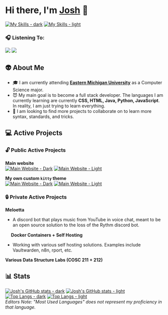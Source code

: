 <!-- [<img align="right" src="https://spotify-readme.vercel.app/api?rainbow=true&scan=true" width="50%">](https://open.spotify.com/user/sarge8478#gh-light-mode-only)
[<img align="right" src="https://spotify-readme.vercel.app/api?theme=dark&rainbow=true&scan=true" width="50%">](https://open.spotify.com/user/sarge8478#gh-dark-mode-only) -->

# Hi there, I'm [Josh](https://joshrandall.net) :wave:
[![My Skills - dark](https://skillicons.dev/icons?i=ae,arduino,au,azure,bash,cpp,cloudflare,css,discord,bots,docker,eclipse,git,github,html,ai,js,java,md,linux,octave,ps,pr,py,svg,vim,vscode,powershell,mastodon,neovim&theme=dark#gh-dark-mode-only)](https://skillicons.dev#gh-dark-mode-only)
[![My Skills - light](https://skillicons.dev/icons?i=ae,arduino,au,azure,bash,cpp,cloudflare,css,discord,bots,docker,eclipse,git,github,html,ai,js,java,md,linux,octave,ps,pr,py,svg,vim,vscode,powershell,mastodon,neovim&theme=light#gh-light-mode-only)](https://skillicons.dev#gh-light-mode-only)<br>


### :headphones: Listening To:
<!-- [![Spotify - Light](https://spotify-readme.vercel.app/api?rainbow=true&scan=true#gh-light-mode-only)](#gh-light-mode-only)
[![Spotify - Dark](https://spotify-readme.vercel.app/api?theme=dark&rainbow=true&scan=true#gh-dark-mode-only)](#gh-dark-mode-only) -->
[<img class="spotify" src="https://spotify-readme.vercel.app/api?rainbow=true&scan=true#gh-light-mode-only">](https://github.com/joshrandall8478/Spotify-Readme#gh-light-mode-only)
[<img class="spotify" src="https://spotify-readme.vercel.app/api?theme=dark&rainbow=true&scan=true#gh-dark-mode-only">](https://github.com/joshrandall8478/Spotify-Readme#gh-dark-mode-only)

## :alien: About Me
- :mortar_board: I am currently attending [__Eastern Michigan University__](https://emich.edu) as a Computer Science major.
- :smiling_imp: My main goal is to become a full stack developer. The languages I am currently learning are currently **CSS, HTML, Java, Python, JavaScript**. In reality, I am just trying to learn everything.
- :eyes: I am looking to find more projects to collaborate on to learn more syntax, standards, and tricks.


## :computer: Active Projects 
### :unlock: Public Active Projects
**Main website**<br>
[![Main Website - Dark](https://github-readme-stats.vercel.app/api/pin/?username=joshrandall8478&repo=joshrandall8478.github.io&theme=dark#gh-dark-mode-only)](https://github.com/joshrandall8478/joshrandall8478.github.io#gh-dark-mode-only)
[![Main Website - Light](https://github-readme-stats.vercel.app/api/pin/?username=joshrandall8478&repo=joshrandall8478.github.io&theme=default#gh-light-mode-only)](https://github.com/joshrandall8478/joshrandall8478.github.io#gh-light-mode-only)

**My own custom `kitty` theme**<br>
[![Main Website - Dark](https://github-readme-stats.vercel.app/api/pin/?username=joshrandall8478&repo=blackpastelgreen&theme=dark#gh-dark-mode-only)](https://github.com/joshrandall8478/blackpastelgreen#gh-dark-mode-only)
[![Main Website - Light](https://github-readme-stats.vercel.app/api/pin/?username=joshrandall8478&repo=blackpastelgreen&theme=default#gh-light-mode-only)](https://github.com/joshrandall8478/blackpastelgreen#gh-light-mode-only)

### :lock: Private Active Projects
**Meloetta**<br>
- A discord bot that plays music from YouTube in voice chat, meant to be an open source solution to the loss of the Rythm discord bot.

**<img src="https://cdn-icons-png.flaticon.com/512/919/919853.png" width=15px height=auto> Docker Containers + Self Hosting**<br>
- Working with various self hosting solutions. Examples include Vaultwarden, n8n, rport, etc.

**Various Data Structure Labs (COSC 211 + 212)**

## :bar_chart: Stats
[![Josh's GitHub stats - dark](https://github-readme-stats.vercel.app/api?username=joshrandall8478&count_private=true&show_icons=true&theme=dark#gh-dark-mode-only)](https://github.com/anuraghazra/github-readme-stats#gh-dark-mode-only)
[![Josh's GitHub stats - light](https://github-readme-stats.vercel.app/api?username=joshrandall8478&count_private=true&show_icons=true&theme=default#gh-light-mode-only)](https://github.com/anuraghazra/github-readme-stats#gh-light-mode-only)
[![Top Langs - dark](https://github-readme-stats.vercel.app/api/top-langs/?username=joshrandall8478&langs_count=10&layout=compact&count_private=true&theme=dark#gh-dark-mode-only)](https://github.com/anuraghazra/github-readme-stats#gh-dark-mode-only)
[![Top Langs - light](https://github-readme-stats.vercel.app/api/top-langs/?username=joshrandall8478&langs_count=10&layout=compact&count_private=true&theme=default#gh-light-mode-only)](https://github.com/anuraghazra/github-readme-stats#gh-light-mode-only)
<br>
*Editors Note: "Most Used Languages" does not represent my proficiency in that language.*
<!---
- 👋 Hi, I’m @joshrandall8478
- 👀 I’m interested in coding basic, yet effective programs
- 🌱 I’m currently learning Python, C/C++, and Java
- 💞️ I’m looking to collaborate on many things relating to school and work
- 🤓 I am fluent in Windows, macOS, and Linux
- 🙌 I use Arch BTW
- 📫 How to reach me: @joshrandall8478 on social media, or josh@joshrandall.net

<!---
joshrandall8478/joshrandall8478 is a ✨ special ✨ repository because its `README.md` (this file) appears on your GitHub profile.
You can click the Preview link to take a look at your changes.
